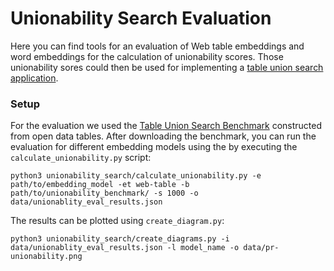 # Unionability Search Evaluation

Here you can find tools for an evaluation of Web table embeddings and word embeddings for the calculation of unionability scores.
Those unionability sores could then be used for implementing a [table union search application](https://dl.acm.org/doi/pdf/10.14778/3192965.3192973).

### Setup

For the evaluation we used the [Table Union Search Benchmark](https://github.com/RJMillerLab/table-union-search-benchmark) constructed from open data tables.
After downloading the benchmark, you can run the evaluation for different embedding  models using the by executing the `calculate_unionability.py` script:

```
python3 unionability_search/calculate_unionability.py -e path/to/embedding_model -et web-table -b path/to/unionability_benchmark/ -s 1000 -o data/unionablity_eval_results.json
```

The results can be plotted using `create_diagram.py`:

```
python3 unionability_search/create_diagrams.py -i data/unionablity_eval_results.json -l model_name -o data/pr-unionability.png
```
